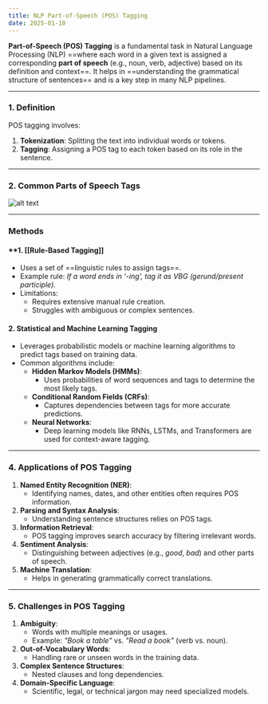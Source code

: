 ```yaml
---
title: NLP Part-of-Speech (POS) Tagging
date: 2025-01-10
---
```


**Part-of-Speech (POS) Tagging** is a fundamental task in Natural Language Processing (NLP) ==where each word in a given text is assigned a corresponding **part of speech** (e.g., noun, verb, adjective) based on its definition and context==. It helps in ==understanding the grammatical structure of sentences== and is a key step in many NLP pipelines.

---

### **1. Definition**

POS tagging involves:

1. **Tokenization**: Splitting the text into individual words or tokens.
2. **Tagging**: Assigning a POS tag to each token based on its role in the sentence.

---

### 2. Common Parts of Speech Tags

![alt text](Pastedimage20241127181611.png)

---

### Methods

#### **1. [[Rule-Based Tagging]]

- Uses a set of ==linguistic rules to assign tags==.
- Example rule: _If a word ends in '-ing', tag it as VBG (gerund/present participle)._
- Limitations:
    - Requires extensive manual rule creation.
    - Struggles with ambiguous or complex sentences.

#### **2. Statistical and Machine Learning Tagging**

- Leverages probabilistic models or machine learning algorithms to predict tags based on training data.
- Common algorithms include:
    - **Hidden Markov Models (HMMs)**:
        - Uses probabilities of word sequences and tags to determine the most likely tags.
    - **Conditional Random Fields (CRFs)**:
        - Captures dependencies between tags for more accurate predictions.
    - **Neural Networks**:
        - Deep learning models like RNNs, LSTMs, and Transformers are used for context-aware tagging.

---

### **4. Applications of POS Tagging**

1. **Named Entity Recognition (NER)**:
    - Identifying names, dates, and other entities often requires POS information.
2. **Parsing and Syntax Analysis**:
    - Understanding sentence structures relies on POS tags.
3. **Information Retrieval**:
    - POS tagging improves search accuracy by filtering irrelevant words.
4. **Sentiment Analysis**:
    - Distinguishing between adjectives (e.g., _good_, _bad_) and other parts of speech.
5. **Machine Translation**:
    - Helps in generating grammatically correct translations.

---

### **5. Challenges in POS Tagging**

1. **Ambiguity**:
    - Words with multiple meanings or usages.
    - Example: _"Book a table"_ vs. _"Read a book"_ (verb vs. noun).
2. **Out-of-Vocabulary Words**:
    - Handling rare or unseen words in the training data.
3. **Complex Sentence Structures**:
    - Nested clauses and long dependencies.
4. **Domain-Specific Language**:
    - Scientific, legal, or technical jargon may need specialized models.


